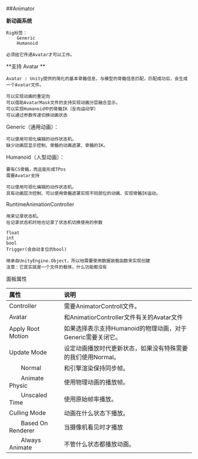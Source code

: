 ##Animator

**新动画系统**

    Rig标签：
        Generic
        Humanoid

    必须给它传递Avatar才可以工作。


**支持 Avatar **

    Avatar : Unity提供的简化的基本骨骼信息，与模型的骨骼信息匹配，匹配成功后，会生成一个Avatar文件。

    可以实现动画的重定向
    可以借助AvatarMask文件的支持实现动画分层融合显示。
    可以实现Humanoid中的骨骼IK（反向运动学）
    可以通过参数传递切换动画状态


Generic（通用动画）：

    可以使用可视化编辑的动作状态机。
    缺少动画层显示控制、骨骼的动画遮罩、骨骼的IK。


 Humanoid（人型动画）：
    
    要有CS骨骼，而且能形成TPos
    需要Avatar支持

    可以使用可视化编辑的动作状态机。
    具有动画层次控制、可以使用骨骼遮罩实现不同部位的动画、实现骨骼IK运动。

RuntimeAnimationController

    用来记录状态机。
    在记录状态机时他也记录了状态机切换使用的参数

    float
    int
    bool
    Trigger(会自动复位的bool)

    继承自UnityEngine.Object，所以他需要使用数据装载函数来实现创建
    注意：它其实就是一个文件的载体，什么功能都没有


面板属性

|属性|说明|
|:--|:--|
|Controller|需要AnimatorControll文件。|
|Avatar|和AnimatiorController文件有关的Avatar文件|
|Apply Root Motion|如果选择表示支持Humanoid的物理动画，对于Generic需要关闭它。|
|Update Mode|设定动画播放时代更新状态，如果没有特殊需要的我们使用Normal。|
|&emsp;&emsp;Normal|和引擎渲染保持同步帧。|
|&emsp;&emsp;Animate Physic|使用物理动画的播放帧。|
|&emsp;&emsp;Unscaled Time|使用原始帧率播放。|
|Culling Mode|动画在什么状态下播放。|
|&emsp;&emsp;Based On Renderer|当摄像机看见时才播放|
|&emsp;&emsp;Always Animate|不管什么状态都播放动画。|







